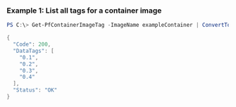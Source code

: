 ### Example 1: List all tags for a container image
```powershell
PS C:\> Get-PfContainerImageTag -ImageName exampleContainer | ConvertTo-Json -depth 5

{
  "Code": 200,
  "DataTags": [
    "0.1",
    "0.2",
    "0.3",
    "0.4"
  ],
  "Status": "OK"
}
```
